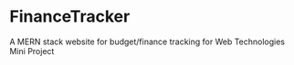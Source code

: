 # FinanceTracker
A MERN stack website for budget/finance tracking for Web Technologies Mini Project
